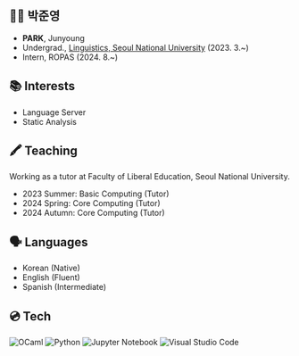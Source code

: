 ## 👨‍💻 박준영
- **PARK**, Junyoung
- Undergrad., [Linguistics, Seoul National University](https://linguist.snu.ac.kr) (2023. 3.~)
- Intern, ROPAS (2024. 8.~)

## 📚 Interests
- Language Server
- Static Analysis

## 🖍️ Teaching
Working as a tutor at Faculty of Liberal Education, Seoul National University.
- 2023 Summer: Basic Computing (Tutor)
- 2024 Spring: Core Computing (Tutor)
- 2024 Autumn: Core Computing (Tutor)

## 🗣️ Languages
- Korean (Native)
- English (Fluent)
- Spanish (Intermediate)

## 💿 Tech
![OCaml](https://img.shields.io/badge/OCaml-%23E98407.svg?style=for-the-badge&logo=ocaml&logoColor=white)
![Python](https://img.shields.io/badge/python-3670A0?style=for-the-badge&logo=python&logoColor=ffdd54)
![Jupyter Notebook](https://img.shields.io/badge/jupyter-%23FA0F00.svg?style=for-the-badge&logo=jupyter&logoColor=white)
![Visual Studio Code](https://img.shields.io/badge/Visual%20Studio%20Code-0078d7.svg?style=for-the-badge&logo=visual-studio-code&logoColor=white)

